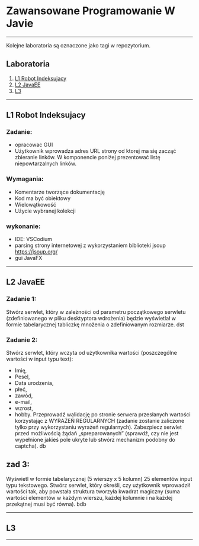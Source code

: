 # Zawansowane Programowanie W Javie
***
Kolejne laboratoria są oznaczone jako tagi w repozytorium.


## Laboratoria

 1. [L1 Robot Indeksujacy](#l1-robot-indeksujacy)
 2. [L2 JavaEE](#l2-javaee)
 3. [L3](#l3)

 ***

## L1 Robot Indeksujacy
### Zadanie:
- opracowac GUI
- Użytkownik wprowadza adres URL strony od ktorej ma się zacząć zbieranie linków.
W komponencie poniżej prezentować listę niepowtarzalnych linków.

### Wymagania:
- Komentarze tworzące dokumentację 
- Kod ma być obiektowy
- Wielowątkowość
- Użycie wybranej kolekcji

### wykonanie:
- IDE: VSCodium
- parsing strony internetowej z wykorzystaniem biblioteki jsoup https://jsoup.org/
- gui JavaFX

***

## L2 JavaEE 
### Zadanie 1:
Stwórz serwlet, który w zależności od parametru początkowego serwletu (zdefiniowanego w pliku desktyptora wdrożenia) będzie wyświetlał w formie tabelarycznej tabliczkę mnożenia o zdefiniowanym rozmiarze. 
dst

### Zadanie 2:
Stwórz serwlet, który wczyta od użytkownika wartości (poszczególne wartości w input typu text):
- Imię,
- Pesel,
- Data urodzenia,
- płeć,
- zawód,
- e-mail,
- wzrost,
- hobby.
Przeprowadź walidację po stronie serwera przesłanych wartości korzystając z WYRAŻEŃ REGULARNYCH (zadanie zostanie zaliczone tylko przy wykorzystaniu wyrażeń regularnych). Zabezpiecz serwlet przed możliwością żądań „spreparowanych” (sprawdź, czy nie jest wypełnione jakieś pole ukryte lub stwórz mechanizm podobny do captcha).
db

## zad 3:
Wyświetl w formie tabelarycznej (5 wierszy x 5 kolumn) 25 elementów input typu tekstowego. Stwórz serwlet, który określi, czy użytkownik wprowadził wartości tak, aby powstała struktura tworzyła kwadrat magiczny (suma wartości elementów w każdym wierszu, każdej kolumnie i na każdej przekątnej musi być równa).
bdb

***

## L3

***



